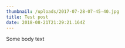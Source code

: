 ```yaml
---
thumbnail: /uploads/2017-07-28-07-45-40.jpg
title: Test post
date: 2018-08-21T21:29:21.164Z
---
```

Some body text

